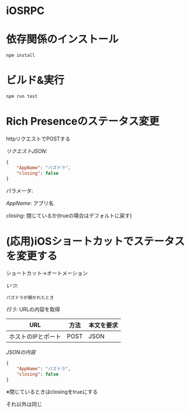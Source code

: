 # iOSRPC

# 依存関係のインストール

```
npm install
```

# ビルド&実行

```
npm run test
```

# Rich Presenceのステータス変更

httpリクエストでPOSTする

*リクエストJSON:*
```json
{
    "AppName": "パズドラ",
    "closing": false
}
```

パラメータ:

*AppName*:
アプリ名

*closing*:
閉じているか(trueの場合はデフォルトに戻す)

# (応用)iOSショートカットでステータスを変更する

ショートカット->オートメーション

*いつ*: 
```
パズドラが開かれたとき
```

*行う*: 
URLの内容を取得

|  URL  |  方法  |  本文を要求  |
| ---- | ---- | ---- |
|  ホストのIPとポート  |  POST  |  JSON  |

*JSONの内容*
```json
{
    "AppName": "パズドラ",
    "closing": false
}
```

※閉じているときはclosingをtrueにする

それ以外は同じ